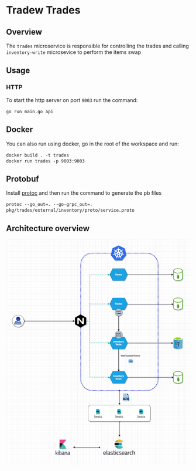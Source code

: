 # Tradew Trades

## Overview
The `trades` microservice is responsible for controlling the trades and calling `inventory-write` microsevice to perform the items swap

## Usage

### HTTP
To start the http server on port `9003` run the command:
```
go run main.go api
```


## Docker

You can also run using docker, go in the root of the workspace and run:
```
docker build . -t trades
docker run trades -p 9003:9003
```

## Protobuf
Install [protoc](https://grpc.io/docs/protoc-installation/) and then run the command to generate the pb files
```
protoc --go_out=. --go-grpc_out=. pkg/trades/external/inventory/proto/service.proto
```


## Architecture overview

![image of the architecture](./docs/architecture.png)